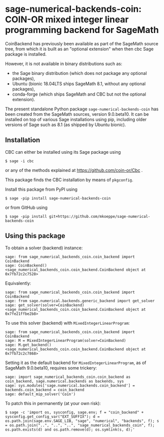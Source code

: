 # sage-numerical-backends-coin: COIN-OR mixed integer linear programming backend for SageMath

CoinBackend has previously been available as part of the SageMath source tree,
from which it is built as an "optional extension" when then cbc Sage package is installed.

However, it is not available in binary distributions such as:
- the Sage binary distribution (which does not package any optional packages),
- Ubuntu (bionic 18.04LTS ships SageMath 8.1, without any optional packages),
- conda-forge (which ships SageMath and CBC but not the optional extension).

The present standalone Python package `sage-numerical-backends-coin` has been created from the SageMath sources, version 9.0.beta10.  It can be installed on top of various Sage installations using pip, including older versions of Sage such as 8.1 (as shipped by Ubuntu bionic).

## Installation

CBC can either be installed using its Sage package using

    $ sage -i cbc

or any of the methods explained at https://github.com/coin-or/Cbc .

This package finds the CBC installation by means of ``pkgconfig``.

Install this package from PyPI using

    $ sage -pip install sage-numerical-backends-coin

or from GitHub using

    $ sage -pip install git+https://github.com/mkoeppe/sage-numerical-backends-coin

## Using this package

To obtain a solver (backend) instance:

    sage: from sage_numerical_backends_coin.coin_backend import CoinBackend
    sage: CoinBackend()
    <sage_numerical_backends_coin.coin_backend.CoinBackend object at 0x7fb72c2c7528>

Equivalently:

    sage: from sage_numerical_backends_coin.coin_backend import CoinBackend
    sage: from sage.numerical.backends.generic_backend import get_solver
    sage: get_solver(solver=CoinBackend)
    <sage_numerical_backends_coin.coin_backend.CoinBackend object at 0x7fe21ffbe2b8>

To use this solver (backend) with `MixedIntegerLinearProgram`:

    sage: from sage_numerical_backends_coin.coin_backend import CoinBackend
    sage: M = MixedIntegerLinearProgram(solver=CoinBackend)
    sage: M.get_backend()
    <sage_numerical_backends_coin.coin_backend.CoinBackend object at 0x7fb72c2c7868>

Setting it as the default backend for `MixedIntegerLinearProgram`, as of SageMath 9.0.beta10, requires some trickery:

    sage: import sage_numerical_backends_coin.coin_backend as coin_backend, sage.numerical.backends as backends, sys
    sage: sys.modules['sage.numerical.backends.coin_backend'] = backends.coin_backend = coin_backend
    sage: default_mip_solver('Coin')

To patch this in permanently (at your own risk):

    $ sage -c 'import os, sysconfig, sage.env; f = "coin_backend" + sysconfig.get_config_var("EXT_SUFFIX"); d = os.path.join(sage.env.SAGE_LIB, "sage", "numerical", "backends", f); s = os.path.join("..", "..", "..", "sage_numerical_backends_coin", f); os.path.exists(d) and os.path.remove(d); os.symlink(s, d);'
